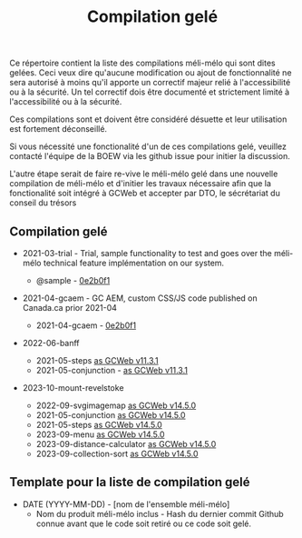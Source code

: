 ﻿---
title: "Compilation gelé"
---

Ce répertoire contient la liste des compilations méli-mélo qui sont dites gelées. Ceci veux dire qu'aucune modification ou ajout de fonctionnalité ne sera autorisé à moins qu'il apporte un correctif majeur relié à l'accessibilité ou à la sécurité. Un tel correctif dois être documenté et strictement limité à l'accessibilité ou à la sécurité.

Ces compilations sont et doivent être considéré désuette et leur utilisation est fortement déconseillé.

Si vous nécessité une fonctionalité d'un de ces compilations gelé, veuillez contacté l'équipe de la BOEW via les github issue pour initier la discussion.

L'autre étape serait de faire re-vive le méli-mélo gelé dans une nouvelle compilation de méli-mélo et d'initier les travaux nécessaire afin que la fonctionalité soit intégré à GCWeb et accepter par DTO, le sécrétariat du conseil du trésors

## Compilation gelé

* 2021-03-trial - Trial, sample functionality to test and goes over the méli-mélo technical feature implémentation on our system.
	- @sample - [0e2b0f1](https://github.com/wet-boew/GCWeb/tree/0e2b0f1c3bb81c198533c478bf1704ae89589ce8)
* 2021-04-gcaem - GC AEM, custom CSS/JS code published on Canada.ca prior 2021-04
	- 2021-04-gcaem - [0e2b0f1](https://github.com/wet-boew/GCWeb/tree/0e2b0f1c3bb81c198533c478bf1704ae89589ce8)
* 2022-06-banff
	- 2021-05-steps [as GCWeb v11.3.1](https://github.com/wet-boew/GCWeb/tree/v11.3.1/m%C3%A9li-m%C3%A9lo/2021-05-steps)
	- 2021-05-conjunction - [as GCWeb v11.3.1](https://github.com/wet-boew/GCWeb/tree/v11.3.1/m%C3%A9li-m%C3%A9lo/2021-05-conjunction)

* 2023-10-mount-revelstoke
	- 2022-09-svgimagemap [as GCWeb v14.5.0](https://github.com/wet-boew/GCWeb/tree/v14.5.0/m%C3%A9li-m%C3%A9lo/2022-09-svgimagemap)
	- 2021-05-conjunction [as GCWeb v14.5.0](https://github.com/wet-boew/GCWeb/tree/v14.5.0/m%C3%A9li-m%C3%A9lo/2021-05-conjunction)
	- 2021-05-steps [as GCWeb v14.5.0](https://github.com/wet-boew/GCWeb/tree/v14.5.0/m%C3%A9li-m%C3%A9lo/2021-05-steps)
	- 2023-09-menu [as GCWeb v14.5.0](https://github.com/wet-boew/GCWeb/tree/v14.5.0/m%C3%A9li-m%C3%A9lo/2023-09-menu)
	- 2023-09-distance-calculator [as GCWeb v14.5.0](https://github.com/wet-boew/GCWeb/tree/v14.5.0/m%C3%A9li-m%C3%A9lo/2023-09-distance-calculator)
	- 2023-09-collection-sort [as GCWeb v14.5.0](https://github.com/wet-boew/GCWeb/tree/v14.5.0/m%C3%A9li-m%C3%A9lo/2023-09-collection-sort)

## Template pour la liste de compilation gelé

* DATE (YYYY-MM-DD) - [nom de l'ensemble méli-mélo]
	- Nom du produit méli-mélo inclus - Hash du dernier commit Github connue avant que le code soit retiré ou ce code soit gelé.
